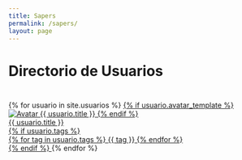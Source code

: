 ```yaml
---
title: Sapers
permalink: /sapers/
layout: page
---
```


<h1 style="margin-bottom: 1.5em;">Directorio de Usuarios</h1>

<div class="usuarios-grid">
  {% for usuario in site.usuarios %}
    <a href="{{ usuario.url | relative_url }}" class="usuario-card">
      {% if usuario.avatar_template %}
        <img src="{% if usuario.avatar_template contains 'http' %}{{ usuario.avatar_template }}{% else %}https://foros.consultoria-sap.com{{ usuario.avatar_template }}{% endif %}" alt="Avatar {{ usuario.title }}" />
      {% endif %}
      <div class="usuario-nombre">{{ usuario.title }}</div>
      {% if usuario.tags %}
        <div class="usuario-tags">
          {% for tag in usuario.tags %}
            <span>{{ tag }}</span>
          {% endfor %}
        </div>
      {% endif %}
    </a>
  {% endfor %}
</div>
